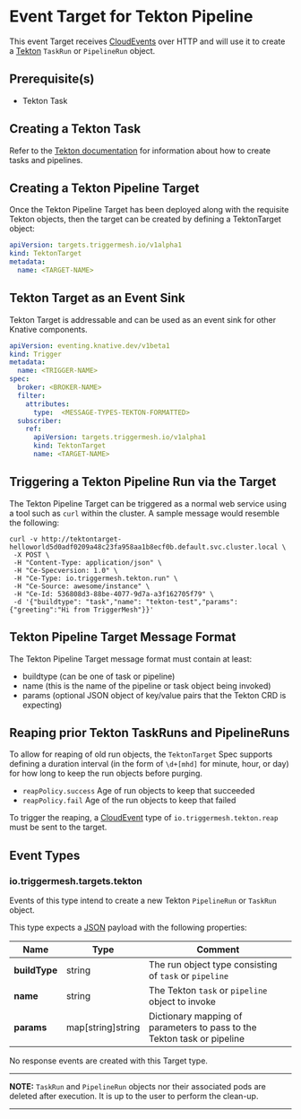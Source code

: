 # Event Target for Tekton Pipeline

This event Target receives [CloudEvents][ce] over HTTP and will use it to
create a [Tekton][tekton] `TaskRun` or `PipelineRun` object.

## Prerequisite(s)

- Tekton Task

## Creating a Tekton Task

Refer to the [Tekton documentation][tekton] for information about how to create
tasks and pipelines.

## Creating a Tekton Pipeline Target

Once the Tekton Pipeline Target has been deployed along with the
requisite Tekton objects, then the target can be created by defining a TektonTarget object:

```yaml
apiVersion: targets.triggermesh.io/v1alpha1
kind: TektonTarget
metadata:
  name: <TARGET-NAME>
```

## Tekton Target as an Event Sink

Tekton Target is addressable and can be used as an event sink for other
Knative components.

```yaml
apiVersion: eventing.knative.dev/v1beta1
kind: Trigger
metadata:
  name: <TRIGGER-NAME>
spec:
  broker: <BROKER-NAME>
  filter:
    attributes:
      type:  <MESSAGE-TYPES-TEKTON-FORMATTED>
  subscriber:
    ref:
      apiVersion: targets.triggermesh.io/v1alpha1
      kind: TektonTarget
      name: <TARGET-NAME>
```

## Triggering a Tekton Pipeline Run via the Target

The Tekton Pipeline Target can be triggered as a normal web service using a
tool such as `curl` within the cluster.  A sample message would resemble the
following:

```console
curl -v http://tektontarget-helloworld5d0adf0209a48c23fa958aa1b8ecf0b.default.svc.cluster.local \
 -X POST \
 -H "Content-Type: application/json" \
 -H "Ce-Specversion: 1.0" \
 -H "Ce-Type: io.triggermesh.tekton.run" \
 -H "Ce-Source: awesome/instance" \
 -H "Ce-Id: 536808d3-88be-4077-9d7a-a3f162705f79" \
 -d '{"buildtype": "task","name": "tekton-test","params":{"greeting":"Hi from TriggerMesh"}}'
```

## Tekton Pipeline Target Message Format

The Tekton Pipeline Target message format must contain at least:
  - buildtype (can be one of task or pipeline)
  - name (this is the name of the pipeline or task object being invoked)
  - params (optional JSON object of key/value pairs that the Tekton CRD is expecting)

## Reaping prior Tekton TaskRuns and PipelineRuns

To allow for reaping of old run objects, the `TektonTarget` Spec supports defining
a duration interval (in the form of `\d+[mhd]` for minute, hour, or day) for how
long to keep the run objects before purging.

  - `reapPolicy.success` Age of run objects to keep that succeeded
  - `reapPolicy.fail` Age of the run objects to keep that failed

To trigger the reaping, a [CloudEvent][ce] type of `io.triggermesh.tekton.reap`
must be sent to the target.

## Event Types

### io.triggermesh.targets.tekton

Events of this type intend to create a new Tekton `PipelineRun` or `TaskRun` object.

This type expects a [JSON][ce-jsonformat] payload with the following properties:

| Name  |  Type |  Comment |
|---|---|---|
| **buildType**| string  |  The run object type consisting of `task` or `pipeline` |
| **name** |  string | The Tekton `task` or `pipeline` object to invoke  |
| **params**| map[string]string | Dictionary mapping of parameters to pass to the Tekton task or pipeline|

No response events are created with this Target type.

---
**NOTE:**
`TaskRun` and `PipelineRun` objects nor their associated pods are deleted after execution.
It is up to the user to perform the clean-up.

---

[ce]: https://cloudevents.io/
[ce-jsonformat]: https://github.com/cloudevents/spec/blob/v1.0/json-format.md
[tekton]: https://tekton.dev/
